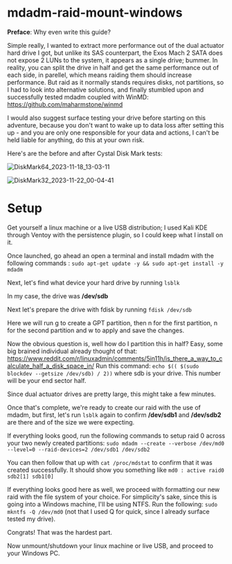 # mdadm-raid-mount-windows

**Preface**: Why even write this guide?

Simple really, I wanted to extract more performance out of the dual actuator hard drive I got, but unlike its SAS counterpart, the Exos Mach 2 SATA does not expose 2 LUNs to the system, it appears as a single drive; bummer.
In reality, you can split the drive in half and get the same performance out of each side, in parellel, which means raiding them should increase performance. But raid as it normally stands requires disks, not partitions, so I had to look into alternative solutions, and finally stumbled upon and successfully tested mdadm coupled with WinMD: https://github.com/maharmstone/winmd

I would also suggest surface testing your drive before starting on this adventure, because you don't want to wake up to data loss after setting this up - and you are only one responsible for your data and actions, I can't be held liable for anything, do this at your own risk.

Here's are the before and after Cystal Disk Mark tests:

![DiskMark64_2023-11-18_13-03-11](https://github.com/Endracion/mdadm-raid-mount-windows/assets/12702990/e4adbec5-0d9f-4b97-ad23-52cf8f011446)

![DiskMark32_2023-11-22_00-04-41](https://github.com/Endracion/mdadm-raid-mount-windows/assets/12702990/1506a2ca-18f6-4481-8d35-a41aea967f05)

# Setup

Get yourself a linux machine or a live USB distribution; I used Kali KDE through Ventoy with the persistence plugin, so I could keep what I install on it.

Once launched, go ahead an open a terminal and install mdadm with the following commands : `sudo apt-get update -y && sudo apt-get install -y mdadm`

Next, let's find what device your hard drive by running `lsblk`

In my case, the drive was **/dev/sdb**

Next let's prepare the drive with fdisk by running `fdisk /dev/sdb`

Here we will run g to create a GPT partition, then n for the first partition, n for the second partition and w to apply and save the changes.

Now the obvious question is, well how do I partition this in half? Easy, some big brained individual already thought of that: https://www.reddit.com/r/linuxadmin/comments/5in11h/is_there_a_way_to_calculate_half_a_disk_space_in/
Run this command: `echo $(( $(sudo blockdev --getsize /dev/sdb) / 2))` where sdb is your drive.
This number will be your end sector half.

Since dual actuator drives are pretty large, this might take a few minutes.

Once that's complete, we're ready to create our raid with the use of mdadm, but first, let's run `lsblk` again to confirm **/dev/sdb1** and **/dev/sdb2** are there and of the size we were expecting.

If everything looks good, run the following commands to setup raid 0 across your two newly created partitions: `sudo mdadm --create --verbose /dev/md0 --level=0 --raid-devices=2 /dev/sdb1 /dev/sdb2` 

You can then follow that up with `cat /proc/mdstat` to confirm that it was created successfully. It should show you something like `md0 : active raid0 sdb2[1] sdb1[0]`

If everything looks good here as well, we proceed with formatting our new raid with the file system of your choice. For simplicity's sake, since this is going into a Windows machine, I'll be using NTFS. Run the following: `sudo mkntfs -Q /dev/md0` (not that I used Q for quick, since I already surface tested my drive).

Congrats! That was the hardest part.

Now unmount/shutdown your linux machine or live USB, and proceed to your Windows PC.

